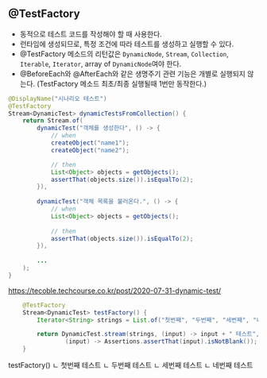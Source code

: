 ## @TestFactory
- 동적으로 테스트 코드를 작성해야 할 때 사용한다.
- 런타임에 생성되므로, 특정 조건에 따라 테스트를 생성하고 실행할 수 있다.
- @TestFactory 메소드의 리턴값은 `DynamicNode`, `Stream`, `Collection`, `Iterable`, `Iterator`, array of `DynamicNode`여야 한다.
- @BeforeEach와 @AfterEach와 같은 생명주기 관련 기능은 개별로 실행되지 않는다. (TestFactory 메소드 최초/최종 실행될때 1번만 동작한다.) 
~~~java
@DisplayName("시나리오 테스트")
@TestFactory
Stream<DynamicTest> dynamicTestsFromCollection() {
    return Stream.of(
        dynamicTest("객체를 생성한다", () -> {
            // when
            createObject("name1");
            createObject("name2");

            // then
            List<Object> objects = getObjects();
            assertThat(objects.size()).isEqualTo(2);
        }),
    
        dynamicTest("객체 목록을 불러온다.", () -> {
            // when
            List<Object> objects = getObjects();
 
            // then
            assertThat(objects.size()).isEqualTo(2);
        }),
      
        ...
    );
}
~~~
https://tecoble.techcourse.co.kr/post/2020-07-31-dynamic-test/

~~~java
    @TestFactory
    Stream<DynamicTest> testFactory() {
        Iterator<String> strings = List.of("첫번째", "두번째", "세번째", "네번째").iterator();

        return DynamicTest.stream(strings, (input) -> input + " 테스트",
                (input) -> Assertions.assertThat(input).isNotBlank());
    }
~~~

testFactory()
 ㄴ 첫번째 테스트
 ㄴ 두번째 테스트
 ㄴ 세번째 테스트
 ㄴ 네번째 테스트
